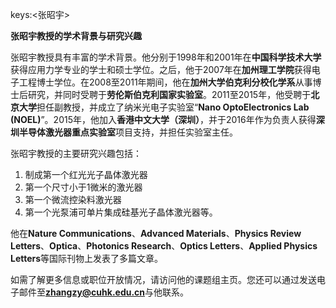 keys:<张昭宇>


**张昭宇教授的学术背景与研究兴趣**

张昭宇教授具有丰富的学术背景。他分别于1998年和2001年在**中国科学技术大学**获得应用力学专业的学士和硕士学位。之后，他于2007年在**加州理工学院**获得电子工程博士学位。在2008至2011年期间，他在**加州大学伯克利分校化学系**从事博士后研究，并同时受聘于**劳伦斯伯克利国家实验室**。2011至2015年，他受聘于**北京大学**担任副教授，并成立了纳米光电子实验室“**Nano OptoElectronics Lab (NOEL)**”。2015年，他加入**香港中文大学（深圳）**，并于2016年作为负责人获得**深圳半导体激光器重点实验室**项目支持，并担任实验室主任。

张昭宇教授的主要研究兴趣包括：
1. 制成第一个红光光子晶体激光器
2. 第一个尺寸小于1微米的激光器
3. 第一个微流控染料激光器
4. 第一个光泵浦可单片集成硅基光子晶体激光器等。

他在**Nature Communications**、**Advanced Materials**、**Physics Review Letters**、**Optica**、**Photonics Research**、**Optics Letters**、**Applied Physics Letters**等国际刊物上发表了多篇文章。

如需了解更多信息或职位开放情况，请访问他的课题组主页。您还可以通过发送电子邮件至**zhangzy@cuhk.edu.cn**与他联系。